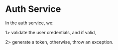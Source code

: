 # Auth Service
In the auth service, we:

  1> validate the user credentials, and if valid, 

  2> generate a token, otherwise, throw an exception.
